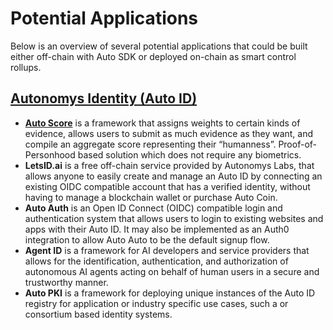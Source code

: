 # Potential Applications

Below is an overview of several potential applications that could be built either off-chain with Auto SDK or deployed on-chain as smart control rollups.

## [**Autonomys Identity (Auto ID)**](../autonomys-solutions/autoid/)

* [**Auto Score**](../autonomys-solutions/autokit/auto-score.md) is a framework that assigns weights to certain kinds of evidence, allows users to submit as much evidence as they want, and compile an aggregate score representing their “humanness”. Proof-of-Personhood based solution which does not require any biometrics.&#x20;
* **LetsID.ai** is a free off-chain service provided by Autonomys Labs, that allows anyone to easily create and manage an Auto ID by connecting an existing OIDC compatible account that has a verified identity, without having to manage a blockchain wallet or purchase Auto Coin.
* **Auto Auth** is an Open ID Connect (OIDC) compatible login and authentication system that allows users to login to existing websites and apps with their Auto ID. It may also be implemented as an Auth0 integration to allow Auto Auto to be the default signup flow.
* **Agent ID** is a framework for AI developers and service providers that allows for the identification, authentication, and authorization of autonomous AI agents acting on behalf of human users in a secure and trustworthy manner.
* **Auto PKI** is a framework for deploying unique instances of the Auto ID registry for application or industry specific use cases, such a or consortium based identity systems.

